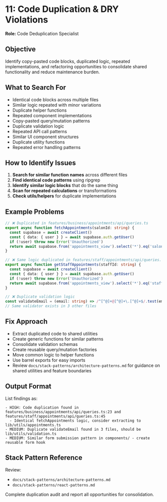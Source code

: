 # 11: Code Duplication & DRY Violations

**Role:** Code Deduplication Specialist

## Objective

Identify copy-pasted code blocks, duplicated logic, repeated implementations, and refactoring opportunities to consolidate shared functionality and reduce maintenance burden.

## What to Search For

- Identical code blocks across multiple files
- Similar logic repeated with minor variations
- Duplicate helper functions
- Repeated component implementations
- Copy-pasted query/mutation patterns
- Duplicate validation logic
- Repeated API call patterns
- Similar UI component structures
- Duplicate utility functions
- Repeated error handling patterns

## How to Identify Issues

1. **Search for similar function names** across different files
2. **Find identical code patterns** using ripgrep
3. **Identify similar logic blocks** that do the same thing
4. **Scan for repeated calculations** or transformations
5. **Check utils/helpers** for duplicate implementations

## Example Problems

```ts
// ❌ Duplicated in features/business/appointments/api/queries.ts
export async function fetchAppointments(salonId: string) {
  const supabase = await createClient()
  const { data: { user } } = await supabase.auth.getUser()
  if (!user) throw new Error('Unauthorized')
  return await supabase.from('appointments_view').select('*').eq('salon_id', salonId)
}

// ❌ Same logic duplicated in features/staff/appointments/api/queries.ts
export async function getStaffAppointments(staffId: string) {
  const supabase = await createClient()
  const { data: { user } } = await supabase.auth.getUser()
  if (!user) throw new Error('Unauthorized')
  return await supabase.from('appointments_view').select('*').eq('staff_id', staffId)
}

// ❌ Duplicate validation logic
const validateEmail = (email: string) => /^[^@]+@[^@]+\.[^@]+$/.test(email)
// Same validator exists in 3 other files
```

## Fix Approach

- Extract duplicated code to shared utilities
- Create generic functions for similar patterns
- Consolidate validation schemas
- Create reusable query/mutation factories
- Move common logic to helper functions
- Use barrel exports for easy imports
- Review `docs/stack-patterns/architecture-patterns.md` for guidance on shared utilities and feature boundaries

## Output Format

List findings as:
```
- HIGH: Code duplication found in features/business/appointments/api/queries.ts:23 and features/staff/appointments/api/queries.ts:45
  - Identical fetchAppointments logic, consider extracting to lib/utils/appointments.ts
- MEDIUM: Duplicate validateEmail found in 3 files, should be lib/utils/validation.ts
- MEDIUM: Similar form submission pattern in components/ - create reusable form hook
```

## Stack Pattern Reference

Review:
- `docs/stack-patterns/architecture-patterns.md`
- `docs/stack-patterns/react-patterns.md`

Complete duplication audit and report all opportunities for consolidation.
